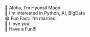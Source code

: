 🤙 Aloha, I'm Hyunsil Moon  
👀 I'm interested in Python, AI, BigData  
😁 Fun Fact: I'm married  
🥰 I love you!  
🤪 Have a Fun!!!